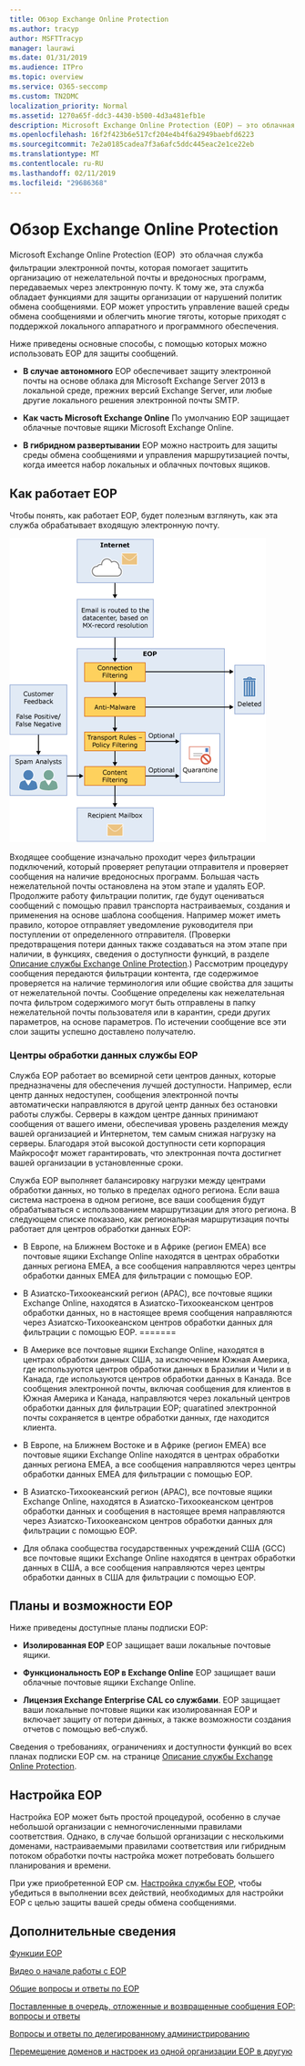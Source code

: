 ```yaml
---
title: Обзор Exchange Online Protection
ms.author: tracyp
author: MSFTTracyp
manager: laurawi
ms.date: 01/31/2019
ms.audience: ITPro
ms.topic: overview
ms.service: O365-seccomp
ms.custom: TN2DMC
localization_priority: Normal
ms.assetid: 1270a65f-ddc3-4430-b500-4d3a481efb1e
description: Microsoft Exchange Online Protection (EOP) — это облачная службу фильтрации электронной почты, которое помогает защитить организацию от нежелательной почты и вредоносных программ и включает в себя компоненты по защите от нарушения политики обмена сообщениями вашей организации.
ms.openlocfilehash: 16f2f423b6e517cf204e4b4f6a2949baebfd6223
ms.sourcegitcommit: 7e2a0185cadea7f3a6afc5ddc445eac2e1ce22eb
ms.translationtype: MT
ms.contentlocale: ru-RU
ms.lasthandoff: 02/11/2019
ms.locfileid: "29686368"
---
```

# <a name="exchange-online-protection-overview"></a>Обзор Exchange Online Protection

Microsoft Exchange Online Protection (EOP)  это облачная служба фильтрации электронной почты, которая помогает защитить организацию от нежелательной почты и вредоносных программ, передаваемых через электронную почту. К тому же, эта служба обладает функциями для защиты организации от нарушений политик обмена сообщениями. EOP может упростить управление вашей среды обмена сообщениями и облегчить многие тяготы, которые приходят с поддержкой локального аппаратного и программного обеспечения.
  
Ниже приведены основные способы, с помощью которых можно использовать EOP для защиты сообщений.
  
- **В случае автономного** EOP обеспечивает защиту электронной почты на основе облака для Microsoft Exchange Server 2013 в локальной среде, прежних версий Exchange Server, или любые другие локального решения электронной почты SMTP. 
    
- **Как часть Microsoft Exchange Online** По умолчанию EOP защищает облачные почтовые ящики Microsoft Exchange Online. 
    
- **В гибридном развертывании** EOP можно настроить для защиты среды обмена сообщениями и управления маршрутизацией почты, когда имеется набор локальных и облачных почтовых ящиков. 
    
## <a name="how-eop-works"></a>Как работает EOP

Чтобы понять, как работает EOP, будет полезным взглянуть, как эта служба обрабатывает входящую электронную почту.
  
![EOP электронной почты обработки](../media/EOP-email-processing.png)
  
Входящее сообщение изначально проходит через фильтрации подключений, который проверяет репутации отправителя и проверяет сообщения на наличие вредоносных программ. Большая часть нежелательной почты остановлена на этом этапе и удалять EOP. Продолжите работу фильтрации политик, где будут оцениваться сообщений с помощью правил транспорта настраиваемых, создания и применения на основе шаблона сообщения. Например может иметь правило, которое отправляет уведомление руководителя при поступлении от определенного отправителя. (Проверки предотвращения потери данных также создаваться на этом этапе при наличии, в функциях, сведения о доступности функций, в разделе [Описание службы Exchange Online Protection](https://go.microsoft.com/fwlink/p/?LinkId=320619).) Рассмотрим процедуру сообщения передаются фильтрации контента, где содержимое проверяется на наличие терминология или общие свойства для защиты от нежелательной почты. Сообщение определены как нежелательная почта фильтром содержимого могут быть отправлены в папку нежелательной почты пользователя или в карантин, среди других параметров, на основе параметров. По истечении сообщение все эти слои защиты успешно доставлено получателю.
  
### <a name="eop-datacenters"></a>Центры обработки данных службы EOP

Служба EOP работает во всемирной сети центров данных, которые предназначены для обеспечения лучшей доступности. Например, если центр данных недоступен, сообщения электронной почты автоматически направляются в другой центр данных без остановки работы службы. Серверы в каждом центре данных принимают сообщения от вашего имени, обеспечивая уровень разделения между вашей организацией и Интернетом, тем самым снижая нагрузку на серверы. Благодаря этой высокой доступности сети корпорация Майкрософт может гарантировать, что электронная почта достигнет вашей организации в установленные сроки. 
  
Служба EOP выполняет балансировку нагрузки между центрами обработки данных, но только в пределах одного региона. Если ваша система настроена в одном регионе, все ваши сообщения будут обрабатываться с использованием маршрутизации для этого региона. В следующем списке показано, как региональная маршрутизация почты работает для центров обработки данных EOP:
  
    
- В Европе, на Ближнем Востоке и в Африке (регион EMEA) все почтовые ящики Exchange Online находятся в центрах обработки данных региона EMEA, а все сообщения направляются через центры обработки данных EMEA для фильтрации с помощью EOP.
    
- В Азиатско-Тихоокеанский регион (APAC), все почтовые ящики Exchange Online, находятся в Азиатско-Тихоокеанском центров обработки данных, но в настоящее время сообщения направляются через Азиатско-Тихоокеанском центров обработки данных для фильтрации с помощью EOP.
=======
- В Америке все почтовые ящики Exchange Online, находятся в центрах обработки данных США, за исключением Южная Америка, где используются центров обработки данных в Бразилии и Чили и в Канада, где используются центров обработки данных в Канада. Все сообщения электронной почты, включая сообщения для клиентов в Южная Америка и Канада, направляются через локальный центров обработки данных для фильтрации EOP; quaratined электронной почты сохраняется в центре обработки данных, где находится клиента.
    
- В Европе, на Ближнем Востоке и в Африке (регион EMEA) все почтовые ящики Exchange Online находятся в центрах обработки данных региона EMEA, а все сообщения направляются через центры обработки данных EMEA для фильтрации с помощью EOP.
    
- В Азиатско-Тихоокеанский регион (APAC), все почтовые ящики Exchange Online, находятся в Азиатско-Тихоокеанском центров обработки данных и сообщения в настоящее время направляются через Азиатско-Тихоокеанском центров обработки данных для фильтрации с помощью EOP.
    
- Для облака сообщества государственных учреждений США (GCC) все почтовые ящики Exchange Online находятся в центрах обработки данных в США, а все сообщения направляются через центры обработки данных в США для фильтрации с помощью EOP.
    
## <a name="eop-plans-and-features"></a>Планы и возможности EOP

Ниже приведены доступные планы подписки EOP:
  
- **Изолированная EOP** EOP защищает ваши локальные почтовые ящики. 
    
- **Функциональность EOP в Exchange Online** EOP защищает ваши облачные почтовые ящики Exchange Online. 
    
- **Лицензия Exchange Enterprise CAL со службами**. EOP защищает ваши локальные почтовые ящики как изолированная EOP и включает защиту от потери данных, а также возможности создания отчетов с помощью веб-служб. 
    
Сведения о требованиях, ограничениях и доступности функций во всех планах подписки EOP см. на странице [Описание службы Exchange Online Protection](https://go.microsoft.com/fwlink/p/?LinkId=320619).
  
## <a name="setting-up-eop"></a>Настройка EOP

Настройка EOP может быть простой процедурой, особенно в случае небольшой организации с немногочисленными правилами соответствия. Однако, в случае большой организации с несколькими доменами, настраиваемыми правилами соответствия или гибридным потоком обработки почты настройка может потребовать большего планирования и времени.
  
При уже приобретенной EOP см. [Настройка службы EOP](set-up-your-eop-service.md), чтобы убедиться в выполнении всех действий, необходимых для настройки EOP с целью защиты вашей среды обмена сообщениями. 
  
## <a name="for-more-information"></a>Дополнительные сведения

[Функции EOP](eop-features.md)
  
[Видео о начале работы с EOP](videos-for-getting-started-with-eop.md)
  
[Общие вопросы и ответы по EOP](eop-general-faq.md)
  
[Поставленные в очередь, отложенные и возвращенные сообщения EOP: вопросы и ответы](eop-queued-deferred-and-bounced-messages-faq.md)
  
[Вопросы и ответы по делегированному администрированию](delegated-administration-faq.md)
  
[Перемещение доменов и настроек из одной организации EOP в другую](move-domains-and-settings-from-one-eop-organization-to-another-eop-organization.md)
  

